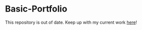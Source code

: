 # Basic-Portfolio
This repository is out of date. Keep up with my current work <a href="https://github.com/IAmShawn98/official-portfolio">here</a>!
